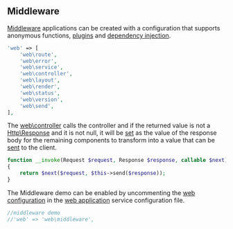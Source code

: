 ## Middleware
[Middleware](https://github.com/mvc5/mvc5/blob/master/src/Middleware.php) applications can be created with a configuration that supports anonymous functions, [plugins](#plugins) and [dependency injection](#dependency-injection).

```php
'web' => [
    'web\route',
    'web\error',
    'web\service',
    'web\controller',
    'web\layout',
    'web\render',
    'web\status',
    'web\version',
    'web\send',
],
```

The [web\controller](https://github.com/mvc5/mvc5/blob/master/src/Web/Controller.php) calls the controller and if the returned value is not a [Http\Response](https://github.com/mvc5/mvc5/blob/master/src/Http/Response.php) and it is not null, it will be [set](https://github.com/mvc5/mvc5/blob/master/src/Response/Dispatch.php#L79) as the value of the response body for the remaining components to transform into a value that can be [sent](https://github.com/mvc5/mvc5/blob/master/src/Response/Send/Send.php#L35) to the client.

```php
function __invoke(Request $request, Response $response, callable $next)
{
    return $next($request, $this->send($response));
}
```

The Middleware demo can be enabled by uncommenting the [web configuration](https://github.com/mvc5/mvc5-application/blob/master/config/service.php#L67) in the [web application](#web-application) service configuration file.

```php
//middleware demo
//'web' => 'web\middleware',
```

